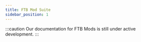 ```yaml
---
title: FTB Mod Suite
sidebar_position: 1
---
```


:::caution
Our documentation for FTB Mods is still under active development.
:::